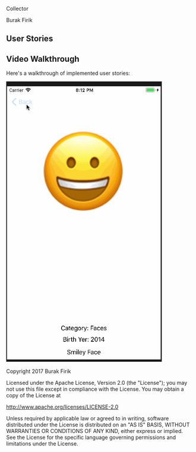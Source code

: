 Collector

Burak Firik


## User Stories


## Video Walkthrough

Here's a walkthrough of implemented user stories:


<img src='https://github.com/burakfirik/EmojiDict/blob/master/emoji.gif' title='Video Walkthrough' width='' alt='Video Walkthrough' />


Copyright 2017 Burak Firik

Licensed under the Apache License, Version 2.0 (the "License");
you may not use this file except in compliance with the License.
You may obtain a copy of the License at

http://www.apache.org/licenses/LICENSE-2.0

Unless required by applicable law or agreed to in writing, software
distributed under the License is distributed on an "AS IS" BASIS,
WITHOUT WARRANTIES OR CONDITIONS OF ANY KIND, either express or implied.
See the License for the specific language governing permissions and
limitations under the License.
